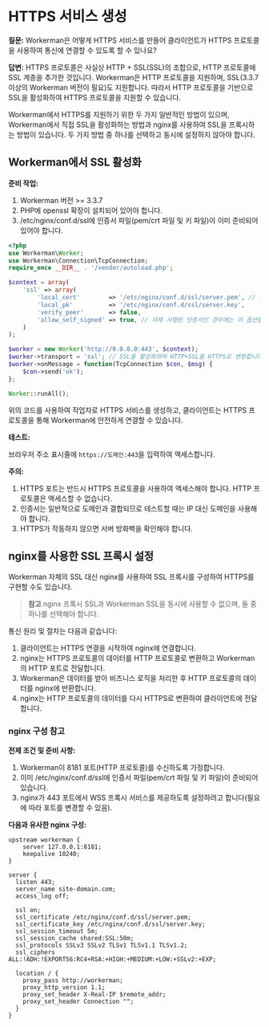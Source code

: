 # HTTPS 서비스 생성

**질문:**
Workerman은 어떻게 HTTPS 서비스를 만들어 클라이언트가 HTTPS 프로토콜을 사용하여 통신에 연결할 수 있도록 할 수 있나요?

**답변:**
HTTPS 프로토콜은 사실상 HTTP + SSL(SSL)의 조합으로, HTTP 프로토콜에 SSL 계층을 추가한 것입니다. Workerman은 HTTP 프로토콜을 지원하며, SSL(3.3.7 이상의 Workerman 버전이 필요)도 지원합니다. 따라서 HTTP 프로토콜을 기반으로 SSL을 활성화하여 HTTPS 프로토콜을 지원할 수 있습니다.

Workerman에서 HTTPS를 지원하기 위한 두 가지 일반적인 방법이 있으며, Workerman에서 직접 SSL을 활성화하는 방법과 nginx를 사용하여 SSL을 프록시하는 방법이 있습니다. 두 가지 방법 중 하나를 선택하고 동시에 설정하지 않아야 합니다.

## Workerman에서 SSL 활성화

**준비 작업:**

1. Workerman 버전 >= 3.3.7
2. PHP에 openssl 확장이 설치되어 있어야 합니다.
3. /etc/nginx/conf.d/ssl에 인증서 파일(pem/crt 파일 및 키 파일)이 이미 준비되어 있어야 합니다.

```php
<?php
use Workerman\Worker;
use Workerman\Connection\TcpConnection;
require_once __DIR__ . '/vendor/autoload.php';

$context = array(
    'ssl' => array(
        'local_cert'        => '/etc/nginx/conf.d/ssl/server.pem', // 또는 crt 파일일 수 있습니다.
        'local_pk'          => '/etc/nginx/conf.d/ssl/server.key',
        'verify_peer'       => false,
        'allow_self_signed' => true, // 자체 서명된 인증서인 경우에는 이 옵션을 활성화해야 합니다.
    )
);

$worker = new Worker('http://0.0.0.0:443', $context);
$worker->transport = 'ssl'; // SSL을 활성화하여 HTTP+SSL을 HTTPS로 변환합니다.
$worker->onMessage = function(TcpConnection $con, $msg) {
    $con->send('ok');
};

Worker::runAll();
```

위의 코드를 사용하여 작업자로 HTTPS 서비스를 생성하고, 클라이언트는 HTTPS 프로토콜을 통해 Workerman에 안전하게 연결할 수 있습니다.

**테스트:**

브라우저 주소 표시줄에 `https://도메인:443`을 입력하여 액세스합니다.

**주의:**

1. HTTPS 포트는 반드시 HTTPS 프로토콜을 사용하여 액세스해야 합니다. HTTP 프로토콜은 액세스할 수 없습니다.
2. 인증서는 일반적으로 도메인과 결합되므로 테스트할 때는 IP 대신 도메인을 사용해야 합니다.
3. HTTPS가 작동하지 않으면 서버 방화벽을 확인해야 합니다.

## nginx를 사용한 SSL 프록시 설정

Workerman 자체의 SSL 대신 nginx를 사용하여 SSL 프록시를 구성하여 HTTPS를 구현할 수도 있습니다.

> **참고**
> nginx 프록시 SSL과 Workerman SSL을 동시에 사용할 수 없으며, 둘 중 하나를 선택해야 합니다.

통신 원리 및 절차는 다음과 같습니다:

1. 클라이언트는 HTTPS 연결을 시작하여 nginx에 연결합니다.
2. nginx는 HTTPS 프로토콜의 데이터를 HTTP 프로토콜로 변환하고 Workerman의 HTTP 포트로 전달합니다.
3. Workerman은 데이터를 받아 비즈니스 로직을 처리한 후 HTTP 프로토콜의 데이터를 nginx에 반환합니다.
4. nginx는 HTTP 프로토콜의 데이터를 다시 HTTPS로 변환하여 클라이언트에 전달합니다.

### nginx 구성 참고
**전제 조건 및 준비 사항:**

1. Workerman이 8181 포트(HTTP 프로토콜)를 수신하도록 가정합니다.
2. 이미 /etc/nginx/conf.d/ssl에 인증서 파일(pem/crt 파일 및 키 파일)이 준비되어 있습니다.
3. nginx가 443 포트에서 WSS 프록시 서비스를 제공하도록 설정하려고 합니다(필요에 따라 포트를 변경할 수 있음).

**다음과 유사한 nginx 구성:**

```nginx
upstream workerman {
    server 127.0.0.1:8181;
    keepalive 10240;
}

server {
  listen 443;
  server_name site-domain.com;
  access_log off;
  
  ssl on;
  ssl_certificate /etc/nginx/conf.d/ssl/server.pem;
  ssl_certificate_key /etc/nginx/conf.d/ssl/server.key;
  ssl_session_timeout 5m;
  ssl_session_cache shared:SSL:50m;
  ssl_protocols SSLv3 SSLv2 TLSv1 TLSv1.1 TLSv1.2;
  ssl_ciphers ALL:!ADH:!EXPORT56:RC4+RSA:+HIGH:+MEDIUM:+LOW:+SSLv2:+EXP;

  location / {
    proxy_pass http://workerman;
    proxy_http_version 1.1;
    proxy_set_header X-Real-IP $remote_addr;
    proxy_set_header Connection "";
  }
}
``` 
